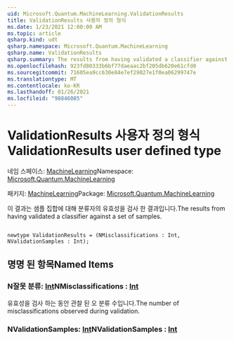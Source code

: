 ```yaml
---
uid: Microsoft.Quantum.MachineLearning.ValidationResults
title: ValidationResults 사용자 정의 형식
ms.date: 1/23/2021 12:00:00 AM
ms.topic: article
qsharp.kind: udt
qsharp.namespace: Microsoft.Quantum.MachineLearning
qsharp.name: ValidationResults
qsharp.summary: The results from having validated a classifier against a set of samples.
ms.openlocfilehash: 923fd80333b6bf77daeaac2bf205db620e61cfd0
ms.sourcegitcommit: 71605ea9cc630e84e7ef29027e1f0ea06299747e
ms.translationtype: MT
ms.contentlocale: ko-KR
ms.lasthandoff: 01/26/2021
ms.locfileid: "98846085"
---
```

# <a name="validationresults-user-defined-type"></a><span data-ttu-id="738e3-102">ValidationResults 사용자 정의 형식</span><span class="sxs-lookup"><span data-stu-id="738e3-102">ValidationResults user defined type</span></span>

<span data-ttu-id="738e3-103">네임 스페이스: [MachineLearning](xref:Microsoft.Quantum.MachineLearning)</span><span class="sxs-lookup"><span data-stu-id="738e3-103">Namespace: [Microsoft.Quantum.MachineLearning](xref:Microsoft.Quantum.MachineLearning)</span></span>

<span data-ttu-id="738e3-104">패키지: [MachineLearning](https://nuget.org/packages/Microsoft.Quantum.MachineLearning)</span><span class="sxs-lookup"><span data-stu-id="738e3-104">Package: [Microsoft.Quantum.MachineLearning](https://nuget.org/packages/Microsoft.Quantum.MachineLearning)</span></span>


<span data-ttu-id="738e3-105">이 결과는 샘플 집합에 대해 분류자의 유효성을 검사 한 결과입니다.</span><span class="sxs-lookup"><span data-stu-id="738e3-105">The results from having validated a classifier against a set of samples.</span></span>

```qsharp

newtype ValidationResults = (NMisclassifications : Int, NValidationSamples : Int);
```



## <a name="named-items"></a><span data-ttu-id="738e3-106">명명 된 항목</span><span class="sxs-lookup"><span data-stu-id="738e3-106">Named Items</span></span>

### <a name="nmisclassifications--int"></a><span data-ttu-id="738e3-107">N잘못 분류: [Int](xref:microsoft.quantum.lang-ref.int)</span><span class="sxs-lookup"><span data-stu-id="738e3-107">NMisclassifications : [Int](xref:microsoft.quantum.lang-ref.int)</span></span>

<span data-ttu-id="738e3-108">유효성을 검사 하는 동안 관찰 된 오 분류 수입니다.</span><span class="sxs-lookup"><span data-stu-id="738e3-108">The number of misclassifications observed during validation.</span></span>
### <a name="nvalidationsamples--int"></a><span data-ttu-id="738e3-109">NValidationSamples: [Int](xref:microsoft.quantum.lang-ref.int)</span><span class="sxs-lookup"><span data-stu-id="738e3-109">NValidationSamples : [Int](xref:microsoft.quantum.lang-ref.int)</span></span>

